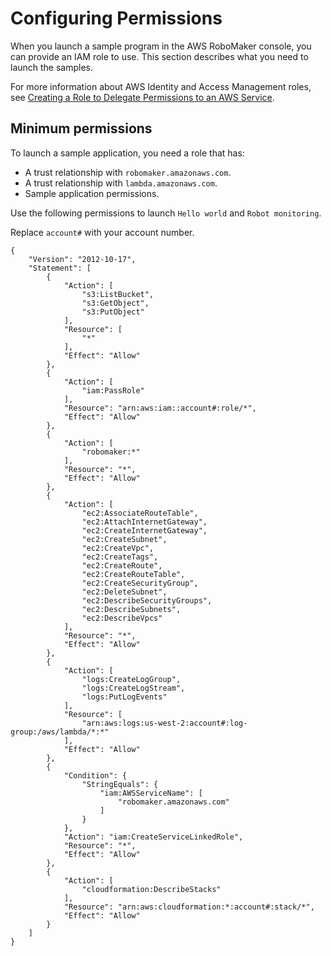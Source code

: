# Configuring Permissions<a name="sample-applications-permissions"></a>

When you launch a sample program in the AWS RoboMaker console, you can provide an IAM role to use\. This section describes what you need to launch the samples\. 

For more information about AWS Identity and Access Management roles, see [Creating a Role to Delegate Permissions to an AWS Service](https://docs.aws.amazon.com/IAM/latest/UserGuide/id_roles_create_for-service.html)\.

## Minimum permissions<a name="sample-applications-permissions-many"></a>

To launch a sample application, you need a role that has:
+ A trust relationship with `robomaker.amazonaws.com`\.
+ A trust relationship with `lambda.amazonaws.com`\.
+ Sample application permissions\.

Use the following permissions to launch `Hello world` and `Robot monitoring`\.

Replace `account#` with your account number\.

```
{
    "Version": "2012-10-17",
    "Statement": [
        {
            "Action": [
                "s3:ListBucket",
                "s3:GetObject",
                "s3:PutObject"
            ],
            "Resource": [
                "*"
            ],
            "Effect": "Allow"
        },
        {
            "Action": [
                "iam:PassRole"
            ],
            "Resource": "arn:aws:iam::account#:role/*",
            "Effect": "Allow"
        },
        {
            "Action": [
                "robomaker:*"
            ],
            "Resource": "*",
            "Effect": "Allow"
        },
        {
            "Action": [
                "ec2:AssociateRouteTable",
                "ec2:AttachInternetGateway",
                "ec2:CreateInternetGateway",
                "ec2:CreateSubnet",
                "ec2:CreateVpc",
                "ec2:CreateTags",
                "ec2:CreateRoute",
                "ec2:CreateRouteTable",
                "ec2:CreateSecurityGroup",
                "ec2:DeleteSubnet",
                "ec2:DescribeSecurityGroups",
                "ec2:DescribeSubnets",
                "ec2:DescribeVpcs"
            ],
            "Resource": "*",
            "Effect": "Allow"
        },
        {
            "Action": [
                "logs:CreateLogGroup",
                "logs:CreateLogStream",
                "logs:PutLogEvents"
            ],
            "Resource": [
                "arn:aws:logs:us-west-2:account#:log-group:/aws/lambda/*:*"
            ],
            "Effect": "Allow"
        },
        {
            "Condition": {
                "StringEquals": {
                    "iam:AWSServiceName": [
                        "robomaker.amazonaws.com"
                    ]
                }
            },
            "Action": "iam:CreateServiceLinkedRole",
            "Resource": "*",
            "Effect": "Allow"
        },
        {
            "Action": [
                "cloudformation:DescribeStacks"
            ],
            "Resource": "arn:aws:cloudformation:*:account#:stack/*",
            "Effect": "Allow"
        }
    ]
}
```